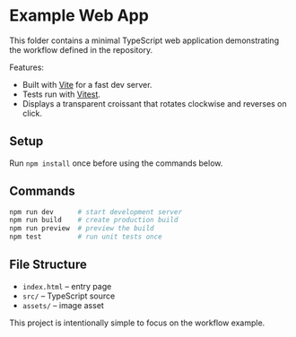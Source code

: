 # Example Web App

This folder contains a minimal TypeScript web application demonstrating the workflow defined in the repository.

Features:
- Built with [Vite](https://vitejs.dev/) for a fast dev server.
- Tests run with [Vitest](https://vitest.dev/).
- Displays a transparent croissant that rotates clockwise and reverses on click.

## Setup
Run `npm install` once before using the commands below.

## Commands
```bash
npm run dev      # start development server
npm run build    # create production build
npm run preview  # preview the build
npm test         # run unit tests once
```

## File Structure
- `index.html` – entry page
- `src/` – TypeScript source
- `assets/` – image asset

This project is intentionally simple to focus on the workflow example.

